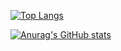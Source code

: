 [![Top Langs](https://github-readme-stats-kykt35.vercel.app/api/top-langs/?username=kykt35&count_private=true&layout=compact&exclude_repo=marble,PlayFabSample,AR_PET,shopquest)](https://github.com/anuraghazra/github-readme-stats)

[![Anurag's GitHub stats](https://github-readme-stats-kykt35.vercel.app/api?username=kykt35&count_private=true)](https://github.com/anuraghazra/github-readme-stats)
